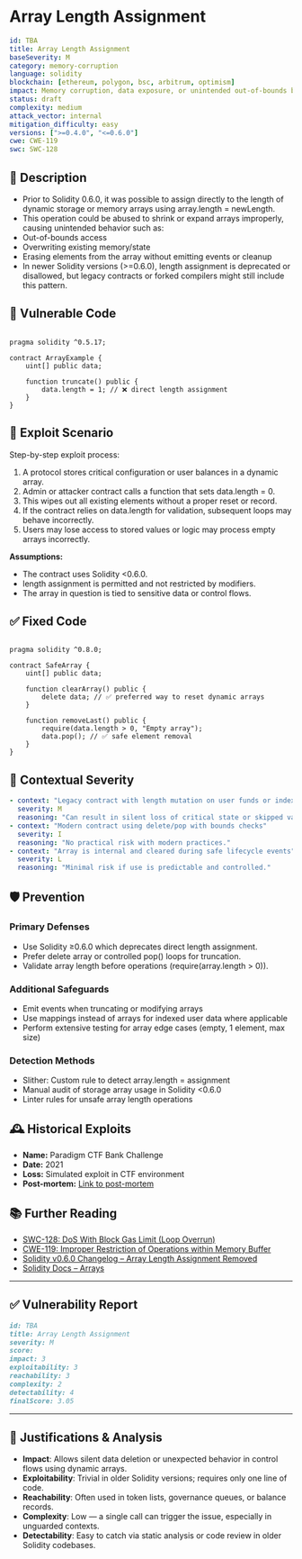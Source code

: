 # Array Length Assignment

```YAML
id: TBA
title: Array Length Assignment
baseSeverity: M
category: memory-corruption
language: solidity
blockchain: [ethereum, polygon, bsc, arbitrum, optimism]
impact: Memory corruption, data exposure, or unintended out-of-bounds behavior
status: draft
complexity: medium
attack_vector: internal
mitigation_difficulty: easy
versions: [">=0.4.0", "<=0.6.0"]
cwe: CWE-119
swc: SWC-128
```

## 📝 Description

- Prior to Solidity 0.6.0, it was possible to assign directly to the length of dynamic storage or memory arrays using array.length = newLength. 
- This operation could be abused to shrink or expand arrays improperly, causing unintended behavior such as:
- Out-of-bounds access
- Overwriting existing memory/state
- Erasing elements from the array without emitting events or cleanup
- In newer Solidity versions (>=0.6.0), length assignment is deprecated or disallowed, but legacy contracts or forked compilers might still include this pattern.

## 🚨 Vulnerable Code

```solidity

pragma solidity ^0.5.17;

contract ArrayExample {
    uint[] public data;

    function truncate() public {
        data.length = 1; // ❌ direct length assignment
    }
}
```

## 🧪 Exploit Scenario

Step-by-step exploit process:

1. A protocol stores critical configuration or user balances in a dynamic array.
2. Admin or attacker contract calls a function that sets data.length = 0.
3. This wipes out all existing elements without a proper reset or record.
4. If the contract relies on data.length for validation, subsequent loops may behave incorrectly.
5. Users may lose access to stored values or logic may process empty arrays incorrectly.

**Assumptions:**

- The contract uses Solidity <0.6.0.
- length assignment is permitted and not restricted by modifiers.
- The array in question is tied to sensitive data or control flows.

## ✅ Fixed Code

```solidity

pragma solidity ^0.8.0;

contract SafeArray {
    uint[] public data;

    function clearArray() public {
        delete data; // ✅ preferred way to reset dynamic arrays
    }

    function removeLast() public {
        require(data.length > 0, "Empty array");
        data.pop(); // ✅ safe element removal
    }
}
```

## 🧭 Contextual Severity

```yaml
- context: "Legacy contract with length mutation on user funds or indexes"
  severity: M
  reasoning: "Can result in silent loss of critical state or skipped validations."
- context: "Modern contract using delete/pop with bounds checks"
  severity: I
  reasoning: "No practical risk with modern practices."
- context: "Array is internal and cleared during safe lifecycle events"
  severity: L
  reasoning: "Minimal risk if use is predictable and controlled."
```

## 🛡️ Prevention

### Primary Defenses

- Use Solidity ≥0.6.0 which deprecates direct length assignment.
- Prefer delete array or controlled pop() loops for truncation.
- Validate array length before operations (require(array.length > 0)).

### Additional Safeguards

- Emit events when truncating or modifying arrays
- Use mappings instead of arrays for indexed user data where applicable
- Perform extensive testing for array edge cases (empty, 1 element, max size)

### Detection Methods

- Slither: Custom rule to detect array.length = assignment
- Manual audit of storage array usage in Solidity <0.6.0
- Linter rules for unsafe array length operations

## 🕰️ Historical Exploits

- **Name:** Paradigm CTF Bank Challenge
- **Date:** 2021
- **Loss:** Simulated exploit in CTF environment 
- **Post-mortem:** [Link to post-mortem](https://smarx.com/posts/2021/02/writeup-of-paradigm-ctf-bank/)
  
## 📚 Further Reading

- [SWC-128: DoS With Block Gas Limit (Loop Overrun)](https://swcregistry.io/docs/SWC-128) 
- [CWE-119: Improper Restriction of Operations within Memory Buffer](https://cwe.mitre.org/data/definitions/119.html) 
- [Solidity v0.6.0 Changelog – Array Length Assignment Removed](https://github.com/ethereum/solidity/releases/tag/v0.6.0)
- [Solidity Docs – Arrays](https://docs.soliditylang.org/en/latest/types.html#arrays) 
  
---

## ✅ Vulnerability Report 

```markdown
id: TBA
title: Array Length Assignment
severity: M
score:
impact: 3
exploitability: 3
reachability: 3
complexity: 2
detectability: 4
finalScore: 3.05
```

---

## 📄 Justifications & Analysis

- **Impact**: Allows silent data deletion or unexpected behavior in control flows using dynamic arrays.
- **Exploitability**: Trivial in older Solidity versions; requires only one line of code.
- **Reachability**: Often used in token lists, governance queues, or balance records.
- **Complexity**: Low — a single call can trigger the issue, especially in unguarded contexts.
- **Detectability**: Easy to catch via static analysis or code review in older Solidity codebases.